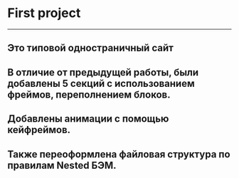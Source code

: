 # First project
---------------
## Это типовой одностраничный сайт
## В отличие от предыдущей работы, были добавлены 5 секций с использованием фреймов, переполнением блоков. 
## Добавлены анимации с помощью кейфреймов.
## Также переоформлена файловая структура по правилам Nested БЭМ.
